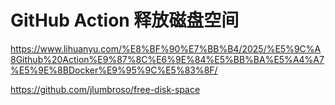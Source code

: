 # GitHub Action 释放磁盘空间

<https://www.lihuanyu.com/%E8%BF%90%E7%BB%B4/2025/%E5%9C%A8Github%20Action%E9%87%8C%E6%9E%84%E5%BB%BA%E5%A4%A7%E5%9E%8BDocker%E9%95%9C%E5%83%8F/>

<https://github.com/jlumbroso/free-disk-space>

